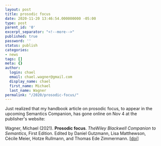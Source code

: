```yaml
---
layout: post
title: prosodic focus
date: 2020-11-20 13:46:54.000000000 -05:00
type: post
parent_id: '0'
excerpt_separator: "<!--more-->"
published: true
password: ''
status: publish
categories:
- news
tags: []
meta: {}
author:
  login: chael
  email: chael.wagner@gmail.com
  display_name: chael
  first_name: Michael
  last_name: Wagner
permalink: "/2020/prosodic-focus/"
---
```


Just realized that my handbook article on prosodic focus, to appear in the upcoming Semantics Companion, has gone online on Nov 4 at the publisher's website:


Wagner, Michael (2021). **Prosodic focus**. _TheWiley Blackwell Companion to Semantics_, First Edition. Edited by Daniel Gutzmann, Lisa Matthewson, Cécile Meier, Hotze Rullmann, and Thomas Ede Zimmermann. [[doi](https://onlinelibrary.wiley.com/doi/10.1002/9781118788516.sem133)]



